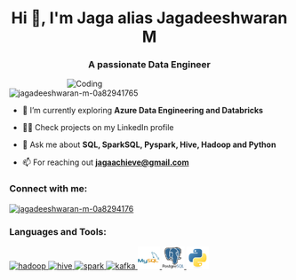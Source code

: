 <h1 align="center">Hi 👋, I'm Jaga alias Jagadeeshwaran M </h1>
<h3 align="center">A passionate Data Engineer</h3>
<img align="right" alt="Coding" width="400" src="https://cdn.dribbble.com/users/1162077/screenshots/3848914/programmer.gif">

<p align="left"> <img src="https://komarev.com/ghpvc/?username=jagadeeshwaran-m-0a8294176&label=Profile%20views&color=0e75b6&style=flat" alt="jagadeeshwaran-m-0a82941765" /> </p>

- 🌱 I’m currently exploring **Azure Data Engineering and Databricks**

- 👨‍💻 Check projects on my LinkedIn profile

- 💬 Ask me about **SQL, SparkSQL, Pyspark, Hive, Hadoop and Python**

- 📫 For reaching out **jagaachieve@gmail.com**

<h3 align="left">Connect with me:</h3>
<p align="left">
<a href="https://linkedin.com/in/jagadeeshwaran-m-0a8294176" target="blank"><img align="center" src="https://raw.githubusercontent.com/rahuldkjain/github-profile-readme-generator/master/src/images/icons/Social/linked-in-alt.svg" alt="jagadeeshwaran-m-0a8294176" height="30" width="40" /></a>
</p>

<h3 align="left">Languages and Tools:</h3>
<p align="left">
 <a href="https://hadoop.apache.org/" target="_blank" rel="noreferrer"> <img src="https://www.vectorlogo.zone/logos/apache_hadoop/apache_hadoop-icon.svg" alt="hadoop" width="40" height="40"/> </a>
  <a href="https://hive.apache.org/" target="_blank" rel="noreferrer"> <img src="https://www.vectorlogo.zone/logos/apache_hive/apache_hive-icon.svg" alt="hive" width="40" height="40"/> </a>
      <a href="https://spark.apache.org/" target="_blank" rel="noreferrer"> <img src="https://www.vectorlogo.zone/logos/apache_spark/apache_spark-icon.svg" alt="spark" width="40" height="40"/> </a> 
  <a href="https://kafka.apache.org/" target="_blank" rel="noreferrer"> <img src="https://www.vectorlogo.zone/logos/apache_kafka/apache_kafka-icon.svg" alt="kafka" width="40" height="40"/> </a> 
  <a href="https://www.mysql.com/" target="_blank" rel="noreferrer"> <img src="https://raw.githubusercontent.com/devicons/devicon/master/icons/mysql/mysql-original-wordmark.svg" alt="mysql" width="40" height="40"/> </a>
  <a href="https://www.postgresql.org" target="_blank" rel="noreferrer"> <img src="https://raw.githubusercontent.com/devicons/devicon/master/icons/postgresql/postgresql-original-wordmark.svg" alt="postgresql" width="40" height="40"/> </a>
  <a href="https://www.python.org" target="_blank" rel="noreferrer"> <img src="https://raw.githubusercontent.com/devicons/devicon/master/icons/python/python-original.svg" alt="python" width="40" height="40"/> </a>
</p>
